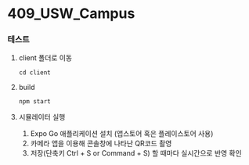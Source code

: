 # 409_USW_Campus

### 테스트
1.
      client 폴더로 이동
      
      ```
      cd client
      ```
2.
      build
      
      ```
      npm start
      ```
 3.
      시뮬레이터 실행
      
       1. Expo Go 애플리케이션 설치 (앱스토어 혹은 플레이스토어 사용)
       2. 카메라 앱을 이용해 콘솔창에 나타난 QR코드 촬영
       3. 저장(단축키 Ctrl + S or Command + S) 할 때마다 실시간으로 반영 확인
          
